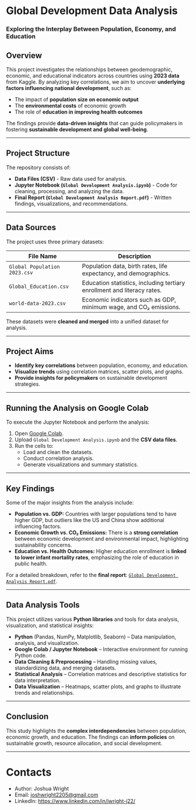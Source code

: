 # **Global Development Data Analysis**
### **Exploring the Interplay Between Population, Economy, and Education**

## **Overview**
This project investigates the relationships between geodemographic, economic, and educational indicators across countries using **2023 data** from Kaggle. By analyzing key correlations, we aim to uncover **underlying factors influencing national development**, such as:
- The impact of **population size on economic output**
- The **environmental costs** of economic growth
- The role of **education in improving health outcomes**

The findings provide **data-driven insights** that can guide policymakers in fostering **sustainable development and global well-being**.

---

## **Project Structure**
The repository consists of:
- **Data Files (CSV)** - Raw data used for analysis.
- **Jupyter Notebook (`Global Development Analysis.ipynb`)** - Code for cleaning, processing, and analyzing the data.
- **Final Report (`Global Development Analysis Report.pdf`)** - Written findings, visualizations, and recommendations.

---

## **Data Sources**
The project uses three primary datasets:

| File Name | Description |
|-----------|------------|
| `Global Population 2023.csv` | Population data, birth rates, life expectancy, and demographics. |
| `Global_Education.csv` | Education statistics, including tertiary enrollment and literacy rates. |
| `world-data-2023.csv` | Economic indicators such as GDP, minimum wage, and CO₂ emissions. |

These datasets were **cleaned and merged** into a unified dataset for analysis.

---

## **Project Aims**
- **Identify key correlations** between population, economy, and education.
- **Visualize trends** using correlation matrices, scatter plots, and graphs.
- **Provide insights for policymakers** on sustainable development strategies.

---

## **Running the Analysis on Google Colab**
To execute the Jupyter Notebook and perform the analysis:

1. Open [Google Colab](https://colab.research.google.com/).
2. Upload `Global Development Analysis.ipynb` and the **CSV data files**.
3. Run the cells to:
   - Load and clean the datasets.
   - Conduct correlation analysis.
   - Generate visualizations and summary statistics.

---

## **Key Findings**
Some of the major insights from the analysis include:
- **Population vs. GDP:** Countries with larger populations tend to have higher GDP, but outliers like the US and China show additional influencing factors.
- **Economic Growth vs. CO₂ Emissions:** There is a **strong correlation** between economic development and environmental impact, highlighting sustainability concerns.
- **Education vs. Health Outcomes:** Higher education enrollment is **linked to lower infant mortality rates**, emphasizing the role of education in public health.

For a detailed breakdown, refer to the **final report**: [`Global Development Analysis Report.pdf`](Global%20Development%20Analysis%20Report.pdf).

---

## **Data Analysis Tools**
This project utilizes various **Python libraries** and tools for data analysis, visualization, and statistical insights:

- **Python** (Pandas, NumPy, Matplotlib, Seaborn) – Data manipulation, analysis, and visualization.
- **Google Colab / Jupyter Notebook** – Interactive environment for running Python code.
- **Data Cleaning & Preprocessing** – Handling missing values, standardizing data, and merging datasets.
- **Statistical Analysis** – Correlation matrices and descriptive statistics for data interpretation.
- **Data Visualization** – Heatmaps, scatter plots, and graphs to illustrate trends and relationships.

---

## **Conclusion**
This study highlights the **complex interdependencies** between population, economic growth, and education. The findings can **inform policies** on sustainable growth, resource allocation, and social development. 

---

# Contacts
- Author: Joshua Wright
- Email: joshwright2205@gmail.com
- LinkedIn: https://www.linkedin.com/in/jwright-j22/
